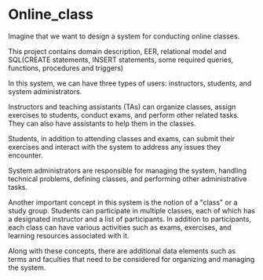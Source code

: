 # Online_class

Imagine that we want to design a system for conducting online classes. 

This project contains domain description, EER, relational model and SQL(CREATE statements, INSERT statements, some required queries, functions, procedures and triggers)

In this system, we can have three types of users: instructors, students, and system administrators.

Instructors and teaching assistants (TAs) can organize classes, assign exercises to students, conduct exams, and perform other related tasks. They can also have assistants to help them in the classes.

Students, in addition to attending classes and exams, can submit their exercises and interact with the system to address any issues they encounter.

System administrators are responsible for managing the system, handling technical problems, defining classes, and performing other administrative tasks.

Another important concept in this system is the notion of a "class" or a study group. Students can participate in multiple classes, each of which has a designated instructor and a list of participants. In addition to participants, each class can have various activities such as exams, exercises, and learning resources associated with it.

Along with these concepts, there are additional data elements such as terms and faculties that need to be considered for organizing and managing the system.
